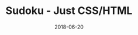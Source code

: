 ---
title: 'Sudoku - Just CSS/HTML'
description: 'Complete a sudoku puzzle without Javascript or server-side interaction.'
gametype: 'simple'
gameid: 62
date: 2018-06-20
tags: []
draft: false
type: 'games'
num19: [{'idx':1,'arr1':[1,2,3,4,5,6,7,8,9],'arr2':[1,2,3,4,5,6,7,8,9]},{'idx':2,'arr1':[1,2,3,4,5,6,7,8,9],'arr2':[1,2,3,4,5,6,7,8,9]},{'idx':3,'arr1':[1,2,3,4,5,6,7,8,9],'arr2':[1,2,3,4,5,6,7,8,9]},{'idx':4,'arr1':[1,2,3,4,5,6,7,8,9],'arr2':[1,2,3,4,5,6,7,8,9]},{'idx':5,'arr1':[1,2,3,4,5,6,7,8,9],'arr2':[1,2,3,4,5,6,7,8,9]},{'idx':6,'arr1':[1,2,3,4,5,6,7,8,9],'arr2':[1,2,3,4,5,6,7,8,9]},{'idx':7,'arr1':[1,2,3,4,5,6,7,8,9],'arr2':[1,2,3,4,5,6,7,8,9]},{'idx':8,'arr1':[1,2,3,4,5,6,7,8,9],'arr2':[1,2,3,4,5,6,7,8,9]},{'idx':9,'arr1':[1,2,3,4,5,6,7,8,9],'arr2':[1,2,3,4,5,6,7,8,9]}]
puzzle: [[0, 0, 0, 0, 0, 0, 0, 7, 0], [2, 0, 9, 4, 3, 0, 0, 0, 0], [0, 0, 5, 0, 8, 9, 2, 1, 0], [0, 0, 1, 0, 9, 0, 0, 3, 0], [0, 6, 7, 1, 0, 5, 4, 9, 0], [0, 8, 0, 0, 4, 0, 7, 0, 0], [0, 9, 4, 3, 7, 0, 5, 0, 0], [0, 0, 0, 0, 6, 8, 1, 0, 9], [0, 5, 0, 0, 0, 0, 0, 0, 0]]
layout: 'sudokucssstatic'
---